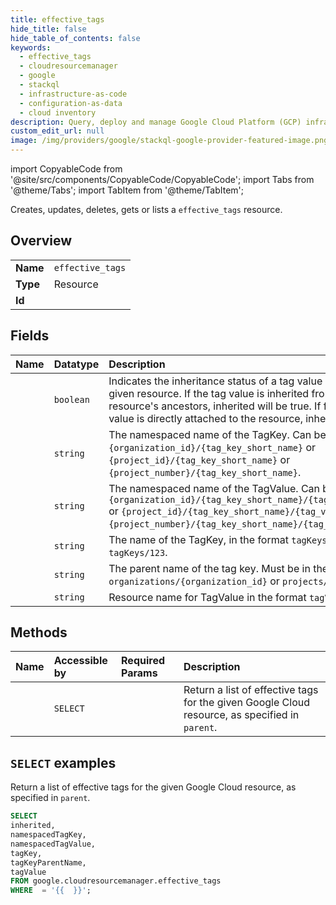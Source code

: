 ```yaml
---
title: effective_tags
hide_title: false
hide_table_of_contents: false
keywords:
  - effective_tags
  - cloudresourcemanager
  - google
  - stackql
  - infrastructure-as-code
  - configuration-as-data
  - cloud inventory
description: Query, deploy and manage Google Cloud Platform (GCP) infrastructure and resources using SQL
custom_edit_url: null
image: /img/providers/google/stackql-google-provider-featured-image.png
---
```


import CopyableCode from '@site/src/components/CopyableCode/CopyableCode';
import Tabs from '@theme/Tabs';
import TabItem from '@theme/TabItem';

Creates, updates, deletes, gets or lists a <code>effective_tags</code> resource.

## Overview
<table><tbody>
<tr><td><b>Name</b></td><td><code>effective_tags</code></td></tr>
<tr><td><b>Type</b></td><td>Resource</td></tr>
<tr><td><b>Id</b></td><td><CopyableCode code="google.cloudresourcemanager.effective_tags" /></td></tr>
</tbody></table>

## Fields
| Name | Datatype | Description |
|:-----|:---------|:------------|
| <CopyableCode code="inherited" /> | `boolean` | Indicates the inheritance status of a tag value attached to the given resource. If the tag value is inherited from one of the resource's ancestors, inherited will be true. If false, then the tag value is directly attached to the resource, inherited will be false. |
| <CopyableCode code="namespacedTagKey" /> | `string` | The namespaced name of the TagKey. Can be in the form `{organization_id}/{tag_key_short_name}` or `{project_id}/{tag_key_short_name}` or `{project_number}/{tag_key_short_name}`. |
| <CopyableCode code="namespacedTagValue" /> | `string` | The namespaced name of the TagValue. Can be in the form `{organization_id}/{tag_key_short_name}/{tag_value_short_name}` or `{project_id}/{tag_key_short_name}/{tag_value_short_name}` or `{project_number}/{tag_key_short_name}/{tag_value_short_name}`. |
| <CopyableCode code="tagKey" /> | `string` | The name of the TagKey, in the format `tagKeys/{id}`, such as `tagKeys/123`. |
| <CopyableCode code="tagKeyParentName" /> | `string` | The parent name of the tag key. Must be in the format `organizations/{organization_id}` or `projects/{project_number}` |
| <CopyableCode code="tagValue" /> | `string` | Resource name for TagValue in the format `tagValues/456`. |

## Methods
| Name | Accessible by | Required Params | Description |
|:-----|:--------------|:----------------|:------------|
| <CopyableCode code="list" /> | `SELECT` | <CopyableCode code="" /> | Return a list of effective tags for the given Google Cloud resource, as specified in `parent`. |

## `SELECT` examples

Return a list of effective tags for the given Google Cloud resource, as specified in `parent`.

```sql
SELECT
inherited,
namespacedTagKey,
namespacedTagValue,
tagKey,
tagKeyParentName,
tagValue
FROM google.cloudresourcemanager.effective_tags
WHERE  = '{{  }}'; 
```

